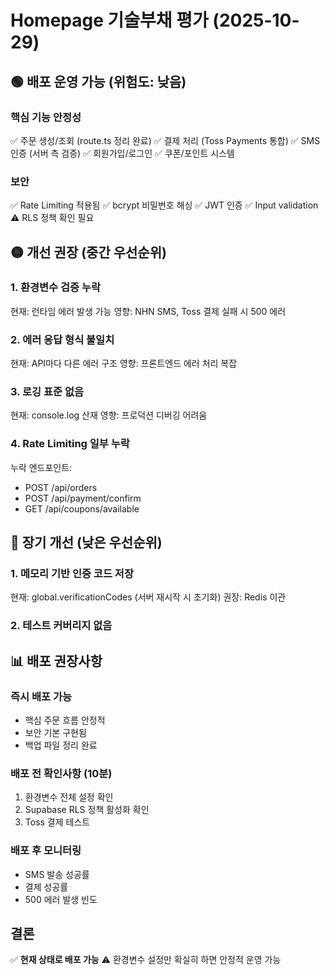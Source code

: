 # Homepage 기술부채 평가 (2025-10-29)

## 🟢 배포 운영 가능 (위험도: 낮음)

### 핵심 기능 안정성
✅ 주문 생성/조회 (route.ts 정리 완료)
✅ 결제 처리 (Toss Payments 통합)
✅ SMS 인증 (서버 측 검증)
✅ 회원가입/로그인
✅ 쿠폰/포인트 시스템

### 보안
✅ Rate Limiting 적용됨
✅ bcrypt 비밀번호 해싱
✅ JWT 인증
✅ Input validation
⚠️ RLS 정책 확인 필요

## 🟡 개선 권장 (중간 우선순위)

### 1. 환경변수 검증 누락
현재: 런타임 에러 발생 가능
영향: NHN SMS, Toss 결제 실패 시 500 에러

### 2. 에러 응답 형식 불일치
현재: API마다 다른 에러 구조
영향: 프론트엔드 에러 처리 복잡

### 3. 로깅 표준 없음
현재: console.log 산재
영향: 프로덕션 디버깅 어려움

### 4. Rate Limiting 일부 누락
누락 엔드포인트:
- POST /api/orders
- POST /api/payment/confirm
- GET /api/coupons/available

## 🔴 장기 개선 (낮은 우선순위)

### 1. 메모리 기반 인증 코드 저장
현재: global.verificationCodes (서버 재시작 시 초기화)
권장: Redis 이관

### 2. 테스트 커버리지 없음

## 📊 배포 권장사항

### 즉시 배포 가능
- 핵심 주문 흐름 안정적
- 보안 기본 구현됨
- 백업 파일 정리 완료

### 배포 전 확인사항 (10분)
1. 환경변수 전체 설정 확인
2. Supabase RLS 정책 활성화 확인
3. Toss 결제 테스트

### 배포 후 모니터링
- SMS 발송 성공률
- 결제 성공률
- 500 에러 발생 빈도

## 결론
✅ **현재 상태로 배포 가능**
⚠️ 환경변수 설정만 확실히 하면 안정적 운영 가능

